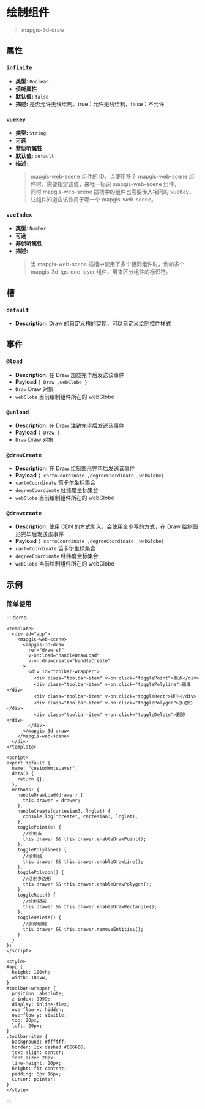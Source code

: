 # 绘制组件 

> mapgis-3d-draw

## 属性

### `infinite`

- **类型:** `Boolean`
- **侦听属性**
- **默认值:** `false`
- **描述:** 是否允许无线绘制。true：允许无线绘制，false：不允许

### `vueKey`

- **类型:** `String`
- **可选**
- **非侦听属性**
- **默认值:** `default`
- **描述:**
  > mapgis-web-scene 组件的 ID，当使用多个 mapgis-web-scene 组件时，需要指定该值，来唯一标识 mapgis-web-scene 组件， <br/>
  > 同时 mapgis-web-scene 插槽中的组件也需要传入相同的 vueKey，让组件知道应该作用于哪一个 mapgis-web-scene。

### `vueIndex`

- **类型:** `Number`
- **可选**
- **非侦听属性**
- **描述:**
  > 当 mapgis-web-scene 插槽中使用了多个相同组件时，例如多个 mapgis-3d-igs-doc-layer 组件，用来区分组件的标识符。

## 槽

### `default`

- **Description:** Draw 的自定义槽的实现，可以自定义绘制控件样式

## 事件

### `@load`

- **Description:** 在 Draw 加载完毕后发送该事件
- **Payload** `{ Draw ,webGlobe }`
- `Draw` Draw 对象
- `webGlobe` 当前绘制组件所在的 webGlobe

### `@unload`

- **Description:** 在 Draw 注销完毕后发送该事件
- **Payload** `{ Draw }`
- `Draw` Draw 对象

### `@drawCreate`

- **Description:** 在 Draw 绘制图形完毕后发送该事件
- **Payload** `{ cartoCoordinate ,degreeCoordinate ,webGlobe}`
- `cartoCoordinate` 笛卡尔坐标集合
- `degreeCoordinate` 经纬度坐标集合
- `webGlobe` 当前绘制组件所在的 webGlobe

### `@drawcreate`

- **Description:** 使用 CDN 的方式引入，会使用全小写的方式，在 Draw 绘制图形完毕后发送该事件
- **Payload** `{ cartoCoordinate ,degreeCoordinate ,webGlobe}`
- `cartoCoordinate` 笛卡尔坐标集合
- `degreeCoordinate` 经纬度坐标集合
- `webGlobe` 当前绘制组件所在的 webGlobe

## 示例

### 简单使用

::: demo

```vue
<template>
  <div id="app">
    <mapgis-web-scene>
      <mapgis-3d-draw
        ref="drawref"
        v-on:load="handleDrawLoad"
        v-on:drawcreate="handleCreate"
      >
        <div id="toolbar-wrapper">
          <div class="toolbar-item" v-on:click="togglePoint">画点</div>
          <div class="toolbar-item" v-on:click="togglePolyline">画线</div>
          <div class="toolbar-item" v-on:click="toggleRect">矩形</div>
          <div class="toolbar-item" v-on:click="togglePolygon">多边形</div>
          <div class="toolbar-item" v-on:click="toggleDelete">删除</div>
        </div>
      </mapgis-3d-draw>
    </mapgis-web-scene>
  </div>
</template>

<script>
export default {
  name: "cesiumWmtsLayer",
  data() {
    return {};
  },
  methods: {
    handleDrawLoad(drawer) {
      this.drawer = drawer;
    },
    handleCreate(cartesian3, lnglat) {
      console.log("create", cartesian3, lnglat);
    },
    togglePoint(e) {
      //绘制点
      this.drawer && this.drawer.enableDrawPoint();
    },
    togglePolyline() {
      //绘制线
      this.drawer && this.drawer.enableDrawLine();
    },
    togglePolygon() {
      //绘制多边形
      this.drawer && this.drawer.enableDrawPolygon();
    },
    toggleRect() {
      //绘制矩形
      this.drawer && this.drawer.enableDrawRectangle();
    },
    toggleDelete() {
      //删除绘制
      this.drawer && this.drawer.removeEntities();
    }
  }
};
</script>

<style>
#app {
  height: 100vh;
  width: 100vw;
}
#toolbar-wrapper {
  position: absolute;
  z-index: 9999;
  display: inline-flex;
  overflow-x: hidden;
  overflow-y: visible;
  top: 20px;
  left: 20px;
}
.toolbar-item {
  background: #ffffff;
  border: 1px dashed #666666;
  text-align: center;
  font-size: 20px;
  line-height: 20px;
  height: fit-content;
  padding: 6px 16px;
  cursor: pointer;
}
</style>
```

:::